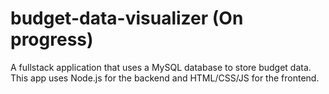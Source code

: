 # budget-data-visualizer (On progress)

A fullstack application that uses a MySQL database to store budget data. This app uses Node.js for the backend and HTML/CSS/JS for the frontend.
